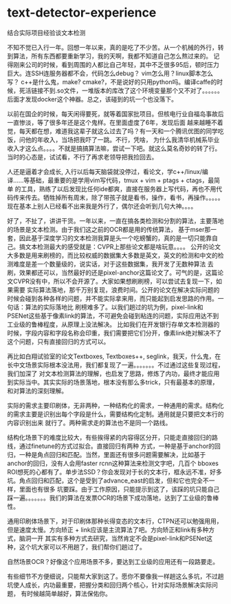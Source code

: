 # text-detector-experience
结合实际项目经验谈文本检测

不知不觉已入行一年。回想一年以来，真的是吃了不少苦。从一个机械的外行，转到算法，所有东西都要重新学习，我的天啊，我都不知道自己怎么熬过来的。
记得刚来公司的时候，看到周围的人都比自己年轻，其中不乏很多95后，顿时压力巨大。连SSH连服务器都不会，代码怎么debug？ vim怎么用？linux脚本怎么写？
c++是什么鬼，make? cmake?，不是说好的只用python吗。编译caffe的时候，死活链接不到.so文件，一堆版本的库改了这个环境变量那个又不对了。。。。。。
后面才发现docker这个神器。总之，该碰到的坑一个也没落下。

以前在国企的时候，每天闲得要死，就等着国家批项目。但核电行业自福岛事故后一直惨淡，等了很多年还是这个鬼样。在里面虚度了6年，发现后面
越来越睡不着觉，每天都在想，难道我这辈子就这么过去了吗？有一天和一个腾讯优图的同学吃饭，问他的年收入，当场把我吓了一跳。不行，凭啥，
为什么我清华机械系毕业收入才这么点。。。。不就是搞搞算法嘛，尝试一下吧。就这么莫名奇妙的转了行。当时的心态是，试试看，不行了再求老领导把我捡回去。

人还是逼着才会成长, 入行以后每天脑袋就没停过，看论文，学c++/linux/编译......等基础，最重要的是学用vim写代码，tmux + vim + ptags + ctags，最简单
的工具，熟练了以后发现比任何ide都爽，直接在服务器上写代码，再也不用代码传来传去。牺牲掉所有周末，除了带孩子就是看书，操作，看书，再操作。。。。。
现在基本上别人已经看不出来我是外行了，偶尔还会听到几句大神。。。。

好了，不扯了，讲讲干货。一年以来，一直在搞各类检测和分割的算法，主要落地的场景是文本检测。由于我们这之前的OCR都是用的传统算法，
基于mser那一套，因此基于深度学习的文本检测我算是头一个吃螃蟹的，真的是一切只能靠自己。搞文本检测最大的感受就是：CVPR上那些论文都是啥玩意。。。。
公开的论文大多数是用来刷榜的，而比较权威的数据集大多数是英文，英文的检测和中文的检测难度是差一个数量级的，说实话，对于这些数据集，我开发了无数种算法
去刷，效果都还可以，当然最好的还是pixel-anchor这篇论文了。可气的是，这篇论文CVPR没有中，所以不会开源了。大家如果想刷刷榜，可以尝试去复现一下，如果需要
实际算法落地，那千万别复现，浪费时间。公开的论文在解决实际问题的时候会碰到各种各样的问题，并不能实际拿来用，而只能起到启发思路的作用。一句话：算法的实际落地比
刷榜难多了。以我们趟过的坑为例，pixel-link和PSENet这些基于像素link的算法，不可避免会碰到粘连的问题，实际应用达不到工业级的鲁棒程度，从原理上没法解决。
比如我们在开发银行存单文本检测器的时候，字段内容和字段名称会印重，我们需要把它们分开，像素link绝对解决不了这个问题，只有直接回归的方式可以。

再比如白翔试验室的论文Textboxes, Textboxes++, seglink，我天，什么鬼，在长中文场景实际根本没法用，我们都复现了一遍。。。。。。。不过通过这些复现过程，我们加深了
对文本检测算法的理解，也启发了思路，修炼了内功，最终才能应用到实际当中。其实实际的场景落地，根本没有那么多trick，只有最基本的原理，和对算法的深刻理解。

实际的需求主要印刷体，无非两种，一种结构化的需求，一种通用的需求。结构化的需求主要是识别出每个字段是什么，需要结构化定制。通用就是只要把文本行的内容识别出来
就行了。两种需求走的算法也不是同一个路线。

结构化场景下的难度比较大，有些挨得紧的内容得区分开，只能走直接回归的路线，通过finetune的方式过拟合。直接回归有两种
方式，一种是基于anchor的回归，一种是角点回归和匹配。当然，里面还有很多问题需要解决，比如基于anchor的回归，没有人会用faster rcnn这种算法来检测文字吧，几百个
bboxes ROI想死的心都有了。单步法SSD？你会发现对于长的文本行，框永远不准，好多坑。角点回归和匹配，这个是受到了advance_east的启发，但和它也完全不一样，里面也有很多
坑要踩。由于工作原因，只能提示到这了，该踩的坑只能自己踩一遍。。。。。。。我们的算法在发票OCR的场景下成功落地，达到了工业级的鲁棒性。

通用印刷体场景下，对于印刷体那种长得变态的文本行，CTPN还可以勉强用用，但是速度太慢。方向矫正 + link应该是主流算法了吧。方向矫正和link有多种方式，脑洞一开
其实有多种方式去研究，当然肯定不会是pixel-link和PSENet这种，这个坑大家可以不用趟了，我们帮你们趟过了。

自然场景OCR？好像这个应用场景不多，要达到工业级的应用还有一段路要走。

有些细节不方便细说，只能帮大家到这了。愿你不要像我一样趟这么多坑，不过趟坑使人成长，内功最重要，把握分类和回归两个核心，针对实际场景解决实际问题，
有时候越简单越好，算法保佑你。



